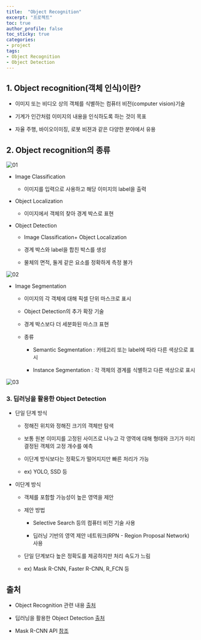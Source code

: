 ```yaml
---
title:  "Object Recognition"
excerpt: "프로젝트"
toc: true
author_profile: false
toc_sticky: true
categories:
- project
tags:
- Object Recognition
- Object Detection
---
```

## 1. Object recognition(객체 인식)이란?

- 이미지 또는 비디오 상의 객체를 식별하는 컴퓨터 비전(computer vision)기술

- 기계가 인간처럼 이미지의 내용을 인식하도록 하는 것이 목표

- 자율 주행, 바이오이미징, 로봇 비젼과 같은 다양한 분야에서 유용



## 2. Object recognition의 종류
![01](https://user-images.githubusercontent.com/52816346/90980301-87d51d00-e595-11ea-9e1c-06eb7ba03123.JPG)

- Image Classification

  - 이미지를 입력으로 사용하고 해당 이미지의 label을 출력

- Object Localization

  - 이미지에서 객체의 찾아 경계 박스로 표현

- Object Detection

  -  Image Classification+ Object Localization

  -  경계 박스와 label을 합친 박스를 생성

  -  물체의 면적, 둘게 같은 요소를 정확하게 측정 불가

![02](https://user-images.githubusercontent.com/52816346/90980304-89064a00-e595-11ea-9ec9-d9419a5404e7.jpg)

- Image Segmentation

  - 이미지의 각 객체에 대해 픽셀 단위 마스크로 표시

  - Object Detection의 추가 확장 기술

  - 경계 박스보다 더 세분화된 마스크 표현
  
  - 종류
  
    - Semantic Segmentation : 카테고리 또는 label에 따라 다른 색상으로 표시
  
    - Instance Segmentation : 각 객체의 경계를 식별하고 다른 색상으로 표시

![03](https://user-images.githubusercontent.com/52816346/90980306-899ee080-e595-11ea-941c-cdd04f80b4f8.jpg)



### 3. 딥러닝을 활용한 Object Detection
- 단일 단계 방식

  - 정해진 위치와 정해진 크기의 객체만 탐색

  - 보통 원본 이미지를 고정된 사이즈로 나누고 각 영역에 대해 형태와 크기가 미리 결정된 객체의 고정 개수를 예측

  - 이단계 방식보다는 정확도가 떨어지지만 빠른 처리가 가능

  - ex) YOLO, SSD 등


- 이단계 방식

  - 객체를 포함할 가능성이 높은 영역을 제안

  - 제안 방법

    - Selective Search 등의 컴퓨터 비전 기술 사용

    - 딥러닝 기반의 영역 제안 네트워크(RPN - Region Proposal Network) 사용

  - 단일 단계보다 높은 정확도를 제공하지만 처리 속도가 느림

  - ex) Mask R-CNN, Faster R-CNN, R_FCN 등



## 출처
- Object Recognition 관련 내용 [출처](https://www.geeksforgeeks.org/object-detection-vs-object-recognition-vs-image-segmentation/)

- 딥러닝을 활용한 Object Detection [출처]([https://blogs.sas.com/content/saskorea/2018/12/21/%EB%94%A5%EB%9F%AC%EB%8B%9D%EC%9D%84-%ED%99%9C%EC%9A%A9%ED%95%9C-%EA%B0%9D%EC%B2%B4-%ED%83%90%EC%A7%80-%EC%95%8C%EA%B3%A0%EB%A6%AC%EC%A6%98-%EC%9D%B4%ED%95%B4%ED%95%98%EA%B8%B0/](https://blogs.sas.com/content/saskorea/2018/12/21/딥러닝을-활용한-객체-탐지-알고리즘-이해하기/))

- Mask R-CNN API [참조](https://github.com/matterport/Mask_RCNN)

